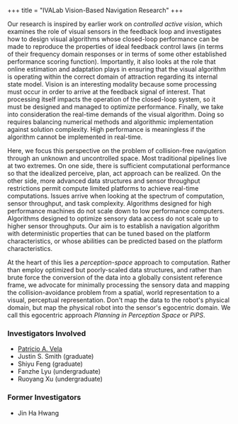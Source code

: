 +++
title = "IVALab Vision-Based Navigation Research"
+++

Our research is inspired by earlier work on _controlled active vision_,
which examines the role of visual sensors in the feedback loop and
investigates how to design visual algorithms whose closed-loop
performance can be made to reproduce the properties of ideal feedback
control laws (in terms of their frequency domain responses or in
terms of some other established performance scoring function). 
Importantly, it also looks at the role that online estimation and
adaptation plays in ensuring that the visual algorithm is operating
within the correct domain of attraction regarding its internal state
model.  Vision is an interesting modality because some processing must
occur in order to arrive at the feedback signal of interest. That
processing itself impacts the operation of the closed-loop system, so it
must be designed and managed to optimize performance.  Finally, 
we take into consideration the real-time demands of the visual
algorithm. Doing so requires balancing numerical methods and algorithmic
implementation against solution complexity.  High performance is
meaningless if the algorithm cannot be implemented in real-time.

Here, we focus this perspective on the problem of collision-free
navigation through an unknown and uncontrolled space.  Most traditional
pipelines live at two extremes. On one side, there is sufficient
computational performance so that the idealized perceive, plan, act
approach can be realized. On the other side, more advanced data structures
and sensor throughput restrictions permit compute limited platforms to
achieve real-time computations. Issues arrive when looking at the
spectrum of computation, sensor throughput, and task complexity.
Algorithms designed for high performance machines do not scale down to
low performance computers.  Algorithms designed to optimize sensory data
access do not scale up to higher sensor throughputs. Our aim is to
establish a navigation algorithm with deterministic properties that can
be tuned based on the platform characteristics, or whose abilities can
be predicted based on the platform characteristics.

At the heart of this lies a _perception-space_ approach to computation.
Rather than employ optimized but poorly-scaled data structures, and
rather than brute force the conversion of the data into a globally
consistent reference frame, we advocate for minimally processing the
sensory data and mapping the collision-avoidance problem from a spatial,
world representation to a visual, perceptual representation.  Don't map
the data to the robot's physical domain, but map the physical robot into
the sensor's egocentric domain. We call this egocentric approach
_Planning in Perception Space_ or _PiPS_.


### Investigators Involved

- [Patricio A. Vela](http://pvela.gatech.edu)
- Justin S. Smith (graduate)
- Shiyu Feng (graduate)
- Fanzhe Lyu (undergraduate)
- Ruoyang Xu (undergraduate)

### Former Investigators

- Jin Ha Hwang

